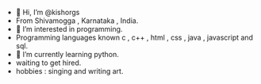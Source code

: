 - 👋 Hi, I’m @kishorgs
- From Shivamogga , Karnataka ,  India.
- 👀 I’m interested in programming.
- Programming languages known c , c++ , html , css , java , javascript and sql.
- 🌱 I’m currently learning python.
- waiting to get hired.
- hobbies : singing and writing art.
